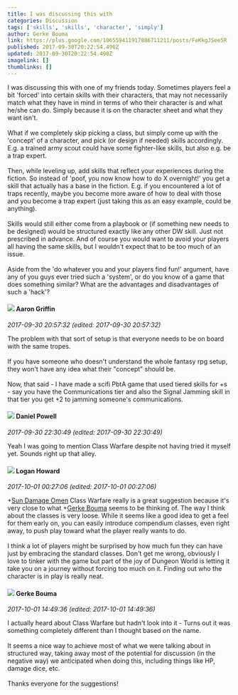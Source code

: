```yaml
---
title: I was discussing this with
categories: Discussion
tags: ['skills', 'skills', 'character', 'simply']
author: Gerke Bouma
link: https://plus.google.com/106559411917886711211/posts/FeKkgJSee5R
published: 2017-09-30T20:22:54.490Z
updated: 2017-09-30T20:22:54.490Z
imagelink: []
thumblinks: []
---
```


I was discussing this with one of my friends today. Sometimes players feel a bit &#39;forced&#39; into certain skills with their characters, that may not necessarily match what they have in mind in terms of who their character is and what he/she can do. Simply because it is on the character sheet and what they want isn&#39;t.<br /><br />What if we completely skip picking a class, but simply come up with the &#39;concept&#39; of a character, and pick (or design if needed) skills accordingly. E.g. a trained army scout could have some fighter-like skills, but also e.g. be a trap expert. <br /><br />Then, while leveling up, add skills that reflect your experiences during the fiction.  So instead of &#39;poof, you now know how to do X overnight!&#39;  you get a skill that actually has a base in the fiction. E.g. if you encountered a lot of traps recently, maybe you become more aware of how to deal with those and you become a trap expert (just taking this as an easy example, could be anything).<br /><br />Skills would still either come from a playbook or (if something new needs to be designed) would be structured exactly like any other DW skill. Just not prescribed in advance. And of course you would want to avoid your players all having the same skills, but I wouldn&#39;t expect that to be too much of an issue.<br /><br />Aside from the &#39;do whatever you and your players find fun!&#39; argument, have any of you guys ever tried such a &#39;system&#39;, or do you know of a game that does something similar? What are the advantages and disadvantages of such a &#39;hack&#39;?
<div id='comment z13qh1zxcoaeczlmr220jny53reqi5qov04'>
  <h4><img src='{{site.baseurl}}//images/avatars/103667855585775066713_photo.jpg'> Aaron Griffin</h4>
      <p><cite>2017-09-30 20:57:32 (edited: 2017-09-30 20:57:32)</cite></p>
        <p>The problem with that sort of setup is that everyone needs to be on board with the same tropes.<br /><br />If you have someone who doesn&#39;t understand the whole fantasy rpg setup, they won&#39;t have any idea what their &quot;concept&quot; should be.<br /><br />Now, that said - I have made a scifi PbtA game that used tiered skills for +s - say you have the Communications tier and also the Signal Jamming skill in that tier you get +2 to jamming someone&#39;s communications.</p>
</div>
        

<div id='comment z13qh1zxcoaeczlmr220jny53reqi5qov04'>
  <h4><img src='{{site.baseurl}}//images/avatars/113165164943915272090_photo.jpg'> Daniel Powell</h4>
      <p><cite>2017-09-30 22:30:49 (edited: 2017-09-30 22:30:49)</cite></p>
        <p>Yeah I was going to mention Class Warfare despite not having tried it myself yet. Sounds right up that alley.</p>
</div>
        

<div id='comment z13qh1zxcoaeczlmr220jny53reqi5qov04'>
  <h4><img src='{{site.baseurl}}//images/avatars/117938653641565340771_photo.jpg'> Logan Howard</h4>
      <p><cite>2017-10-01 00:27:06 (edited: 2017-10-01 00:27:06)</cite></p>
        <p><span class="proflinkWrapper"><span class="proflinkPrefix">+</span><a class="proflink" href="https://plus.google.com/110092012909115464452" oid="110092012909115464452">Sun Damage Omen</a></span> Class Warfare really is a great suggestion because it&#39;s very close to what <span class="proflinkWrapper"><span class="proflinkPrefix">+</span><a class="proflink" href="https://plus.google.com/106559411917886711211" oid="106559411917886711211">Gerke Bouma</a></span> seems to be thinking of. The way I think about the classes is very loose. While it seems like a good idea to get a feel for them early on, you can easily introduce compendium classes, even right away, to push play toward what the player really wants to do. <br /><br />I think a lot of players might be surprised by how much fun they can have just by embracing the standard classes. Don&#39;t get me wrong, obviously I love to tinker with the game but part of the joy of Dungeon World is letting it take you on a journey without forcing too much on it. Finding out who the character is in play is really neat.</p>
</div>
        

<div id='comment z13qh1zxcoaeczlmr220jny53reqi5qov04'>
  <h4><img src='{{site.baseurl}}//images/avatars/106559411917886711211_photo.jpg'> Gerke Bouma</h4>
      <p><cite>2017-10-01 14:49:36 (edited: 2017-10-01 14:49:36)</cite></p>
        <p>I actually heard about Class Warfare but hadn&#39;t look into it - Turns out it was something completely different than I thought based on the name. <br /><br />It seems a nice way to achieve most of what we were talking about in structured way, taking away most of the potential for discussion (in the negative way) we anticipated when doing this, including things like HP, damage dice, etc. <br /><br />Thanks everyone for the suggestions!</p>
</div>
        